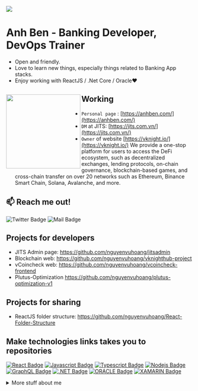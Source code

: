 ![](https://i.ibb.co/WBhqqpx/Cover.png)


# Anh Ben - Banking Developer, DevOps Trainer

- Open and friendly.
- Love to learn new things, especially things related to Banking App stacks.
- Enjoy working with ReactJS / .Net Core / Oracle❤

## Working <a href="https://github.com/nguyenvuhoang"><img align="left" width="auto" height="200" src="https://i.ibb.co/bvbHW4z/4884785.jpg"></a>
- `Personal page` : [https://anhben.com/](https://anhben.com/)
- `DM` at JITS: [https://jits.com.vn/](https://jits.com.vn/)
- `Owner` of website [https://vknight.io/](https://vknight.io/) We provide a one-stop platform for users to access the DeFi ecosystem, such as decentralized exchanges, lending protocols, on-chain governance, blockchain-based games, and cross-chain transfer on over 20 networks such as Ethereum, Binance Smart Chain, Solana, Avalanche, and more.

## :mailbox: Reach me out!

![Twitter Badge](https://img.shields.io/twitter/follow/nguyenvuhoangz?style=social) ![Mail Badge](https://img.shields.io/youtube/channel/views/UCd77wPtz6n-V0-0oUBBP18Q?style=social)


## Projects for developers

- JITS Admin page: https://github.com/nguyenvuhoang/jitsadmin
- Blockchain web: https://github.com/nguyenvuhoang/vknighthub-project
- vCoincheck web: https://github.com/nguyenvuhoang/vcoincheck-frontend
- Plutus-Optimization https://github.com/nguyenvuhoang/plutus-optimization-v1

## Projects for sharing

- ReactJS folder structure: https://github.com/nguyenvuhoang/React-Folder-Structure

## Make technologies links takes you to repositories

[![React Badge](https://img.shields.io/badge/-React-61DBFB?style=for-the-badge&labelColor=black&logo=react&logoColor=61DBFB)](#) [![Javascript Badge](https://img.shields.io/badge/-Javascript-F0DB4F?style=for-the-badge&labelColor=black&logo=javascript&logoColor=F0DB4F)](#) [![Typescript Badge](https://img.shields.io/badge/-Typescript-007acc?style=for-the-badge&labelColor=black&logo=typescript&logoColor=007acc)](#) [![Nodejs Badge](https://img.shields.io/badge/-Nodejs-3C873A?style=for-the-badge&labelColor=black&logo=node.js&logoColor=3C873A)](#) [![GraphQL Badge](https://img.shields.io/badge/-GraphQl-e535ab?style=for-the-badge&labelColor=black&logo=node.js&logoColor=e535ab)](#) [![.NET Badge](https://img.shields.io/badge/-.NET-0cb56e?style=for-the-badge&labelColor=black&logo=dotnet&logoColor=0cb56e)](#) [![ORACLE Badge](https://img.shields.io/badge/-ORACLE-ff5f1f?style=for-the-badge&labelColor=black&logo=oracle&logoColor=ff5f1f)](#) [![XAMARIN Badge](https://img.shields.io/badge/-XAMARIN-099df9?style=for-the-badge&labelColor=black&logo=xamarin&logoColor=099df9)](#) 


<details>
<summary>
  More stuff about me
</summary>

<br >

I love sharing knowledge and putting tutorials, courses and posts together for helping other developers.


#### Coding Stats

<!--START_SECTION:waka-->
```text
TypeScript   15 hrs 41 mins  ████████████████████▓░░░░   82.29 % 
HTML         1 hr 50 mins    ██▒░░░░░░░░░░░░░░░░░░░░░░   09.61 % 
Markdown     1 hr 27 mins    ██░░░░░░░░░░░░░░░░░░░░░░░   07.63 % 
Other        2 mins          ░░░░░░░░░░░░░░░░░░░░░░░░░   00.25 % 
YAML         2 mins          ░░░░░░░░░░░░░░░░░░░░░░░░░   00.19 % 
```
<!--END_SECTION:waka-->

